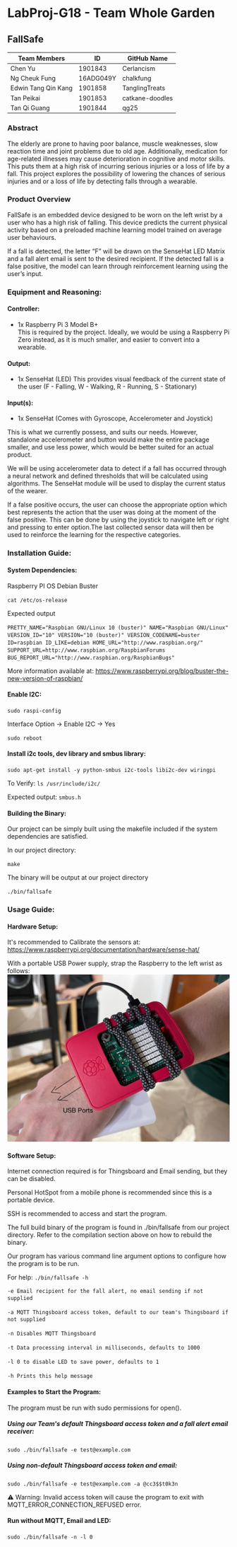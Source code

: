 # LabProj-G18 - Team Whole Garden
## FallSafe

| Team Members        | ID        | GitHub Name     |
|---------------------|-----------|-----------------|
| Chen Yu             | 1901843   | Cerlancism      |
| Ng Cheuk Fung       | 16ADG049Y | chalkfung       |
| Edwin Tang Qin Kang | 1901858   | TanglingTreats  |
| Tan Peikai          | 1901853   | catkane-doodles |
| Tan Qi Guang        | 1901844   | qg25            |


### Abstract
The elderly are prone to having poor balance, muscle weaknesses, slow reaction time and  joint problems due to old age. Additionally, medication for age-related illnesses may cause deterioration in cognitive and motor skills. This puts them at a high risk of incurring serious injuries or a loss of life by a fall.
This project explores the possibility of lowering the chances of serious injuries and or a loss of life by detecting falls through a wearable.

### Product Overview
FallSafe is an embedded device designed to be worn on the left wrist by a user who has a high risk of falling. This device predicts the current physical activity based on a preloaded machine learning model trained on average user behaviours. 

If a fall is detected, the letter “F” will be drawn on the SenseHat LED Matrix and a fall alert email is sent to the desired recipient. If the detected fall is a false positive, the model can learn through reinforcement learning using the user’s input. 

### Equipment and Reasoning:
#### Controller:
- 1x Raspberry Pi 3 Model B+  
This is required by the project. Ideally, we would be using a Raspberry Pi Zero instead, as it is much smaller, and easier to convert into a wearable. 

#### Output:
- 1x SenseHat (LED)
This provides visual feedback of the current state of the user (F - Falling, W - Walking, R - Running, S - Stationary)

#### Input(s):
- 1x SenseHat (Comes with Gyroscope, Accelerometer and Joystick)  


This is what we currently possess, and suits our needs. However, standalone accelerometer and button would make the entire package smaller, and use less power, which would be better suited for an actual product.  

We will be using accelerometer data to detect if a fall has occurred through a neural network and defined thresholds that will be calculated using algorithms. The SenseHat module will be used to display the current status of the wearer.  

If a false positive occurs, the user can choose the appropriate option which best represents the action that the user was doing at the moment of the false positive.
This can be done by using the joystick to navigate left or right and pressing to enter option.The last collected sensor data will then be used to reinforce the learning for the respective categories.


### Installation Guide:
#### System Dependencies:
Raspberry PI OS Debian Buster

`cat /etc/os-release`

Expected output
 
`PRETTY_NAME="Raspbian GNU/Linux 10 (buster)"
NAME="Raspbian GNU/Linux" 
VERSION_ID="10"
VERSION="10 (buster)"
VERSION_CODENAME=buster
ID=raspbian
ID_LIKE=debian
HOME_URL="http://www.raspbian.org/"
SUPPORT_URL=http://www.raspbian.org/RaspbianForums
BUG_REPORT_URL="http://www.raspbian.org/RaspbianBugs"
`

More information available at: https://www.raspberrypi.org/blog/buster-the-new-version-of-raspbian/

#### Enable I2C:
`sudo raspi-config`

Interface Option → Enable I2C → Yes

`sudo reboot`

#### Install i2c tools, dev library and smbus library:

`sudo apt-get install -y python-smbus i2c-tools libi2c-dev wiringpi`

To Verify: `ls /usr/include/i2c/`

Expected output: `smbus.h`

#### Building the Binary:

Our project can be simply built using the makefile included if the system dependencies are satisfied.

In our project directory:

`make`

The binary will be output at our project directory

`./bin/fallsafe`

### Usage Guide:
#### Hardware Setup:

It's recommended to Calibrate the sensors at: https://www.raspberrypi.org/documentation/hardware/sense-hat/

With a portable USB Power supply, strap the Raspberry to the left wrist as follows:
![Strap On Example](./misc/strapOnExample.jpg)

#### Software Setup:
Internet connection required is for Thingsboard and Email sending, but they can be disabled.

Personal HotSpot from a mobile phone is recommended since this is a portable device.

SSH is recommended to access and start the program.

The full build binary of the program is found in ./bin/fallsafe from our project directory. Refer to the compilation section above on how to rebuild the binary.

Our program has various command line argument options to configure how the program is to be run.

For help: `./bin/fallsafe -h`


```
-e Email recipient for the fall alert, no email sending if not supplied

-a MQTT Thingsboard access token, default to our team's Thingsboard if not supplied

-n Disables MQTT Thingsboard

-t Data processing interval in milliseconds, defaults to 1000

-l 0 to disable LED to save power, defaults to 1

-h Prints this help message
```
#### Examples to Start the Program:
The program must be run with sudo permissions for open().

##### Using our Team's default Thingsboard access token and a fall alert email receiver:

`sudo ./bin/fallsafe -e test@example.com`

##### Using non-default Thingsboard access token and email:

`sudo ./bin/fallsafe -e test@example.com -a @cc3$$t0k3n`

⚠ Warning: Invalid access token will cause the program to exit with MQTT_ERROR_CONNECTION_REFUSED error.

#### Run without MQTT, Email and LED:

`sudo ./bin/fallsafe -n -l 0`

